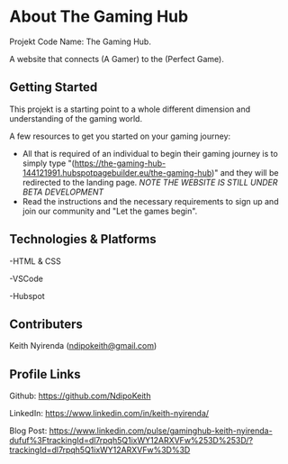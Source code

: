 # About The Gaming Hub

Projekt Code Name: The Gaming Hub.

A website that connects (A Gamer) to the (Perfect Game).


## Getting Started

This projekt is a starting point to a whole different dimension and understanding of the gaming world.

A few resources to get you started on your gaming journey:

- All that is required of an individual to begin their gaming journey is to simply type "(https://the-gaming-hub-144121991.hubspotpagebuilder.eu/the-gaming-hub)"
and they will be redirected to the landing page. *NOTE THE WEBSITE IS STILL UNDER BETA DEVELOPMENT*
- Read the instructions and the necessary requirements to sign up and join our community and "Let the games begin".


## Technologies & Platforms

-HTML & CSS

-VSCode

-Hubspot


## Contributers

Keith Nyirenda (ndipokeith@gmail.com)


## Profile Links

Github: https://github.com/NdipoKeith

LinkedIn: https://www.linkedin.com/in/keith-nyirenda/

Blog Post: https://www.linkedin.com/pulse/gaminghub-keith-nyirenda-dufuf%3FtrackingId=dl7rpqh5Q1ixWY12ARXVFw%253D%253D/?trackingId=dl7rpqh5Q1ixWY12ARXVFw%3D%3D
